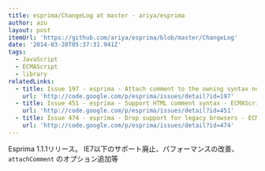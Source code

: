 ```yaml
---
title: esprima/ChangeLog at master · ariya/esprima
author: azu
layout: post
itemUrl: 'https://github.com/ariya/esprima/blob/master/ChangeLog'
date: '2014-03-28T05:37:31.941Z'
tags:
  - JavaScript
  - ECMAScript
  - library
relatedLinks:
  - title: Issue 197 - esprima - Attach comment to the owning syntax nodes - ECMAScript parsing infrastructure for multipurpose analysis - Google Project Hosting
    url: 'http://code.google.com/p/esprima/issues/detail?id=197'
  - title: Issue 451 - esprima - Support HTML comment syntax - ECMAScript parsing infrastructure for multipurpose analysis - Google Project Hosting
    url: 'http://code.google.com/p/esprima/issues/detail?id=451'
  - title: Issue 474 - esprima - Drop support for legacy browsers - ECMAScript parsing infrastructure for multipurpose analysis - Google Project Hosting
    url: 'http://code.google.com/p/esprima/issues/detail?id=474'
---
```

Esprima 1.1.1リリース。
IE7以下のサポート廃止、パフォーマンスの改善、`attachComment` のオプション追加等
